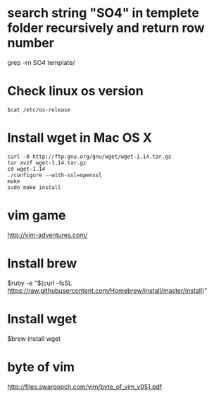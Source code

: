 # search string "SO4" in templete folder recursively and return row number
grep -rn SO4 template/

# Check linux os version

	$cat /etc/os-release

# Install wget in Mac OS X
	curl -O http://ftp.gnu.org/gnu/wget/wget-1.14.tar.gz
	tar xvzf wget-1.14.tar.gz
	cd wget-1.14
	./configure --with-ssl=openssl
	make
	sudo make install

# vim game
http://vim-adventures.com/


# Install brew
$ruby -e "$(curl -fsSL https://raw.githubusercontent.com/Homebrew/install/master/install)"

# Install wget
$brew install wget


# byte of vim
http://files.swaroopch.com/vim/byte_of_vim_v051.pdf
